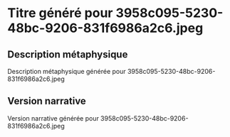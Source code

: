 # Titre généré pour 3958c095-5230-48bc-9206-831f6986a2c6.jpeg

## Description métaphysique
Description métaphysique générée pour 3958c095-5230-48bc-9206-831f6986a2c6.jpeg

## Version narrative
Version narrative générée pour 3958c095-5230-48bc-9206-831f6986a2c6.jpeg
